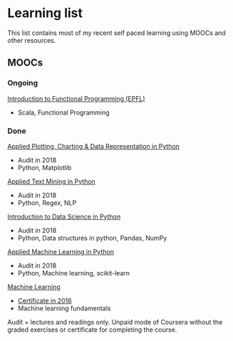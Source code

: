 # Learning list

This list contains most of my recent self paced learning using MOOCs and
other resources.

## MOOCs

### Ongoing
[Introduction to Functional Programming (EPFL)](https://www.coursera.org/learn/progfun1/home/welcome)
 - Scala, Functional Programming

### Done
[Applied Plotting, Charting & Data Representation in Python](https://www.coursera.org/learn/python-plotting/home/welcome)
- Audit in 2018
- Python, Matplotlib

[Applied Text Mining in Python](https://www.coursera.org/learn/python-text-mining/home/welcome)
- Audit in 2018
- Python, Regex, NLP

[Introduction to Data Science in Python](https://www.coursera.org/learn/python-data-analysis/)
- Audit in 2018
- Python, Data structures in python, Pandas, NumPy

[Applied Machine Learning in Python](https://www.coursera.org/learn/python-machine-learning/)
- Audit in 2018
- Python, Machine learning, scikit-learn

[Machine Learning](https://www.coursera.org/learn/machine-learning)
- [Certificate in 2016](https://www.coursera.org/account/accomplishments/verify/PM3UF78ER7Y3)
- Machine learning fundamentals

Audit = lectures and readings only. Unpaid mode of Coursera without the graded exercises
or certificate for completing the course.

